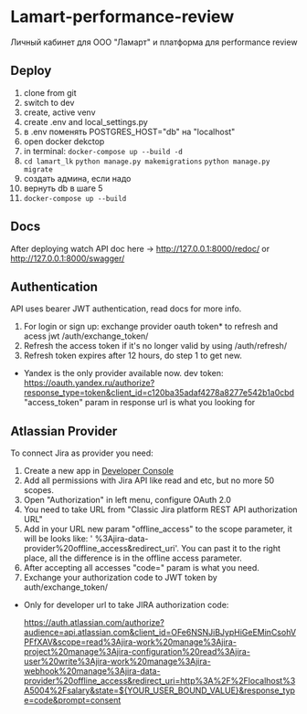 # Lamart-performance-review

Личный кабинет для ООО "Ламарт" и платформа для performance review

## Deploy

1) clone from git
2) switch to dev
3) create, active venv
4) create .env and local_settings.py
5) в .env поменять POSTGRES_HOST="db" на "localhost"
6) open docker dekctop
7) in terminal: `docker-compose up --build -d`
7) `cd lamart_lk` `python manage.py makemigrations` `python manage.py migrate`
8) создать админа, если надо
9) вернуть db в шаге 5
10) `docker-compose up --build`

## Docs

After deploying watch API doc here -> http://127.0.0.1:8000/redoc/ or http://127.0.0.1:8000/swagger/

## Authentication

API uses bearer JWT authentication, read docs for more info.

1) For login or sign up: exchange provider oauth token* to refresh and acess jwt /auth/exchange_token/
2) Refresh the access token if it's no longer valid by using /auth/refresh/
3) Refresh token expires after 12 hours, do step 1 to get new.

* Yandex is the only provider available now.
  dev token: https://oauth.yandex.ru/authorize?response_type=token&client_id=c120ba35adaf4278a8277e542b1a0cbd
  "access_token" param in response url is what you looking for

## Atlassian Provider

To connect Jira as provider you need:

1) Create a new app in [Developer Console](https://developer.atlassian.com/console/myapps/)
2) Add all permissions with Jira API like read and etc, but no more 50 scopes.
3) Open "Authorization" in left menu, configure OAuth 2.0
4) You need to take URL from "Classic Jira platform REST API authorization URL"
5) Add in your URL new param "offline_access" to the scope parameter, it will be looks like: '
   %3Ajira-data-provider%20offline_access&redirect_uri'. You can past it to the right place, all the difference is in
   the offline access parameter.
6) After accepting all accesses "code=" param is what you need.
7) Exchange your authorization code to JWT token by auth/exchange_token/

* Only for developer url to take JIRA authorization code:

  https://auth.atlassian.com/authorize?audience=api.atlassian.com&client_id=OFe6NSNJiBJypHiGeEMinCsohVPFfXAV&scope=read%3Ajira-work%20manage%3Ajira-project%20manage%3Ajira-configuration%20read%3Ajira-user%20write%3Ajira-work%20manage%3Ajira-webhook%20manage%3Ajira-data-provider%20offline_access&redirect_uri=http%3A%2F%2Flocalhost%3A5004%2Fsalary&state=${YOUR_USER_BOUND_VALUE}&response_type=code&prompt=consent
